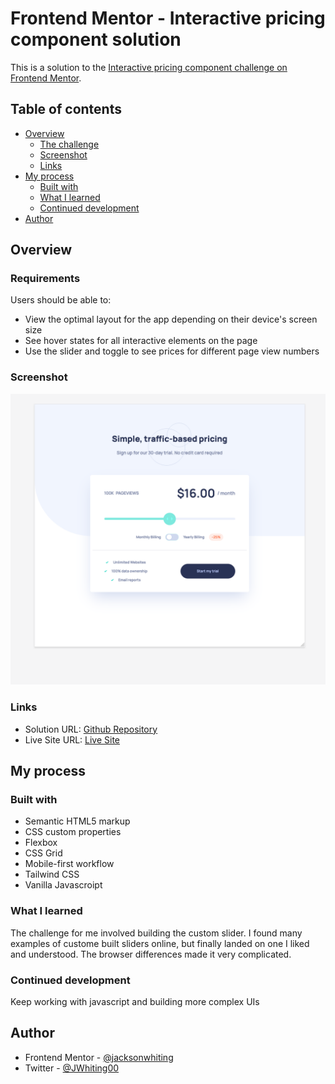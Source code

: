 # Frontend Mentor - Interactive pricing component solution

This is a solution to the [Interactive pricing component challenge on Frontend Mentor](https://www.frontendmentor.io/challenges/interactive-pricing-component-t0m8PIyY8).

## Table of contents

-  [Overview](#overview)
   -  [The challenge](#the-challenge)
   -  [Screenshot](#screenshot)
   -  [Links](#links)
-  [My process](#my-process)
   -  [Built with](#built-with)
   -  [What I learned](#what-i-learned)
   -  [Continued development](#continued-development)
-  [Author](#author)

## Overview

### Requirements

Users should be able to:

-  View the optimal layout for the app depending on their device's screen size
-  See hover states for all interactive elements on the page
-  Use the slider and toggle to see prices for different page view numbers

### Screenshot

![](./src/assets/images/screen-shot-interactive-pricing-component.png)

### Links

-  Solution URL: [Github Repository](https://github.com/jacksonwhiting/interactive-pricing-component)
-  Live Site URL: [Live Site](https://jw-interactive-pricing-component.netlify.app/)

## My process

### Built with

-  Semantic HTML5 markup
-  CSS custom properties
-  Flexbox
-  CSS Grid
-  Mobile-first workflow
-  Tailwind CSS
-  Vanilla Javascroipt

### What I learned

The challenge for me involved building the custom slider. I found many examples of custome built sliders online, but finally landed on one I liked and understood. The browser differences made it very complicated.

### Continued development

Keep working with javascript and building more complex UIs

## Author

-  Frontend Mentor - [@jacksonwhiting](https://www.frontendmentor.io/profile/jacksonwhiting)
-  Twitter - [@JWhiting00](https://www.twitter.com/JWhiting00)
